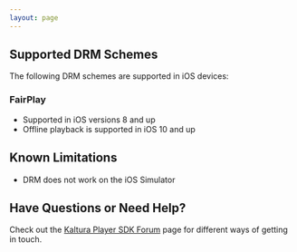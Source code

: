 ```yaml
---
layout: page
---
```


## Supported DRM Schemes  

The following DRM schemes are supported in iOS devices:

### FairPlay  

* Supported in iOS versions 8 and up
* Offline playback is supported in iOS 10 and up

## Known Limitations  
* DRM does not work on the iOS Simulator

## Have Questions or Need Help?

Check out the [Kaltura Player SDK Forum](https://forum.kaltura.org/c/playkit) page for different ways of getting in touch.
